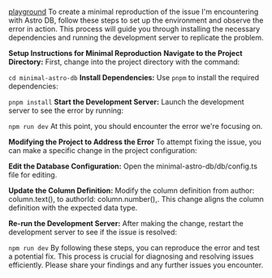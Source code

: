 [playground](https://codesandbox.io/p/github/suzulang/minimal-reproduction/draft/nervous-feynman?layout=%257B%2522sidebarPanel%2522%253A%2522EXPLORER%2522%252C%2522rootPanelGroup%2522%253A%257B%2522direction%2522%253A%2522horizontal%2522%252C%2522contentType%2522%253A%2522UNKNOWN%2522%252C%2522type%2522%253A%2522PANEL_GROUP%2522%252C%2522id%2522%253A%2522ROOT_LAYOUT%2522%252C%2522panels%2522%253A%255B%257B%2522type%2522%253A%2522PANEL_GROUP%2522%252C%2522contentType%2522%253A%2522UNKNOWN%2522%252C%2522direction%2522%253A%2522vertical%2522%252C%2522id%2522%253A%2522clup1afde00063b6fzolb26e2%2522%252C%2522sizes%2522%253A%255B70%252C30%255D%252C%2522panels%2522%253A%255B%257B%2522type%2522%253A%2522PANEL_GROUP%2522%252C%2522contentType%2522%253A%2522EDITOR%2522%252C%2522direction%2522%253A%2522horizontal%2522%252C%2522id%2522%253A%2522EDITOR%2522%252C%2522panels%2522%253A%255B%257B%2522type%2522%253A%2522PANEL%2522%252C%2522contentType%2522%253A%2522EDITOR%2522%252C%2522id%2522%253A%2522clup1afde00023b6fpdtjjkr9%2522%257D%255D%257D%252C%257B%2522type%2522%253A%2522PANEL_GROUP%2522%252C%2522contentType%2522%253A%2522SHELLS%2522%252C%2522direction%2522%253A%2522horizontal%2522%252C%2522id%2522%253A%2522SHELLS%2522%252C%2522panels%2522%253A%255B%257B%2522type%2522%253A%2522PANEL%2522%252C%2522contentType%2522%253A%2522SHELLS%2522%252C%2522id%2522%253A%2522clup1afde00043b6fhyjw5wti%2522%257D%255D%252C%2522sizes%2522%253A%255B100%255D%257D%255D%257D%252C%257B%2522type%2522%253A%2522PANEL_GROUP%2522%252C%2522contentType%2522%253A%2522DEVTOOLS%2522%252C%2522direction%2522%253A%2522vertical%2522%252C%2522id%2522%253A%2522DEVTOOLS%2522%252C%2522panels%2522%253A%255B%257B%2522type%2522%253A%2522PANEL%2522%252C%2522contentType%2522%253A%2522DEVTOOLS%2522%252C%2522id%2522%253A%2522clup1afde00053b6frofp4x6e%2522%257D%255D%252C%2522sizes%2522%253A%255B100%255D%257D%255D%252C%2522sizes%2522%253A%255B50%252C50%255D%257D%252C%2522tabbedPanels%2522%253A%257B%2522clup1afde00023b6fpdtjjkr9%2522%253A%257B%2522tabs%2522%253A%255B%257B%2522id%2522%253A%2522clup1afde00013b6f4lqsendp%2522%252C%2522mode%2522%253A%2522permanent%2522%252C%2522type%2522%253A%2522FILE%2522%252C%2522filepath%2522%253A%2522%252FREADME.md%2522%257D%255D%252C%2522id%2522%253A%2522clup1afde00023b6fpdtjjkr9%2522%252C%2522activeTabId%2522%253A%2522clup1afde00013b6f4lqsendp%2522%257D%252C%2522clup1afde00053b6frofp4x6e%2522%253A%257B%2522id%2522%253A%2522clup1afde00053b6frofp4x6e%2522%252C%2522activeTabId%2522%253A%2522clup1bnnn002i3b6f04rwae3h%2522%252C%2522tabs%2522%253A%255B%257B%2522type%2522%253A%2522UNASSIGNED_PORT%2522%252C%2522port%2522%253A4321%252C%2522id%2522%253A%2522clup1bnnn002i3b6f04rwae3h%2522%252C%2522mode%2522%253A%2522permanent%2522%252C%2522path%2522%253A%2522%2522%257D%255D%257D%252C%2522clup1afde00043b6fhyjw5wti%2522%253A%257B%2522tabs%2522%253A%255B%257B%2522id%2522%253A%2522clup1afde00033b6fan1uflvq%2522%252C%2522mode%2522%253A%2522permanent%2522%252C%2522type%2522%253A%2522TERMINAL%2522%252C%2522shellId%2522%253A%2522clup1ah0q0019ddi9h6rwh4mx%2522%257D%255D%252C%2522id%2522%253A%2522clup1afde00043b6fhyjw5wti%2522%252C%2522activeTabId%2522%253A%2522clup1afde00033b6fan1uflvq%2522%257D%257D%252C%2522showDevtools%2522%253Atrue%252C%2522showShells%2522%253Atrue%252C%2522showSidebar%2522%253Atrue%252C%2522sidebarPanelSize%2522%253A15%257D)
To create a minimal reproduction of the issue I'm encountering with Astro DB, follow these steps to set up the environment and observe the error in action. This process will guide you through installing the necessary dependencies and running the development server to replicate the problem.

**Setup Instructions for Minimal Reproduction**
**Navigate to the Project Directory:**
First, change into the project directory with the command:


`cd minimal-astro-db`
**Install Dependencies:**
Use `pnpm` to install the required dependencies:


`pnpm install`
**Start the Development Server:**
Launch the development server to see the error by running:


`npm run dev`
At this point, you should encounter the error we're focusing on.

**Modifying the Project to Address the Error**
To attempt fixing the issue, you can make a specific change in the project configuration:

**Edit the Database Configuration:**
Open the minimal-astro-db/db/config.ts file for editing.

**Update the Column Definition:**
Modify the column definition from author: column.text(), to authorId: column.number(),. This change aligns the column definition with the expected data type.

**Re-run the Development Server:**
After making the change, restart the development server to see if the issue is resolved:


`npm run dev`
By following these steps, you can reproduce the error and test a potential fix. This process is crucial for diagnosing and resolving issues efficiently. Please share your findings and any further issues you encounter.